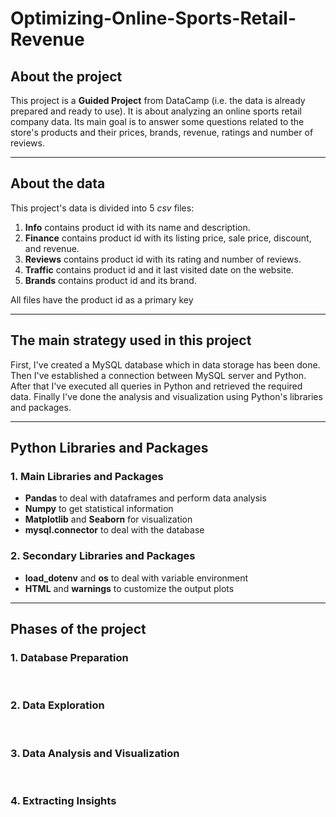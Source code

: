 # Optimizing-Online-Sports-Retail-Revenue

## **About the project** ##

This project is a **Guided Project** from DataCamp (i.e. the data is already prepared and ready to use). It is about analyzing an online sports retail company data. Its main goal is to answer some questions related to the store's products and their prices, brands, revenue, ratings and number of reviews.

- - - -

## **About the data** ##

This project's data is divided into 5 *csv* files:

1. **Info** contains product id with its name and description.
2. **Finance** contains product id with its listing price, sale price, discount, and revenue.
3. **Reviews** contains product id with its rating and number of reviews.
4. **Traffic** contains product id and it last visited date on the website.
5. **Brands** contains product id and its brand.

All files have the product id as a primary key

- - - -

## **The main strategy used in this project** ##

First, I've created a MySQL database which in data storage has been done. Then I've established a connection between MySQL server and Python. After that I've executed all queries in Python and retrieved the required data. Finally I've done the analysis and visualization using Python's libraries and packages.

- - - -

## **Python Libraries and Packages** ##

### 1. Main Libraries and Packages ###

* **Pandas** to deal with dataframes and perform data analysis
* **Numpy** to get statistical information
* **Matplotlib** and **Seaborn** for visualization
* **mysql.connector** to deal with the database

### 2. Secondary Libraries and Packages ###

* **load_dotenv** and **os** to deal with variable environment
* **HTML** and **warnings** to customize the output plots

- - - -

## **Phases of the project** ##

### 1. Database Preparation ###

<br>

### 2. Data Exploration ###

<br>

### 3. Data Analysis and Visualization ###
    
<br>

### 4. Extracting Insights ####